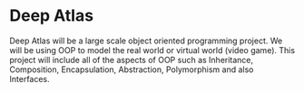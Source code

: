 <h1>Deep Atlas</h1>

Deep Atlas will be a large scale object oriented programming project. 
We will be using OOP to model the real world or virtual world (video game).
This project will include all of the aspects of OOP such as Inheritance, Composition, Encapsulation, Abstraction, Polymorphism and also Interfaces. 

